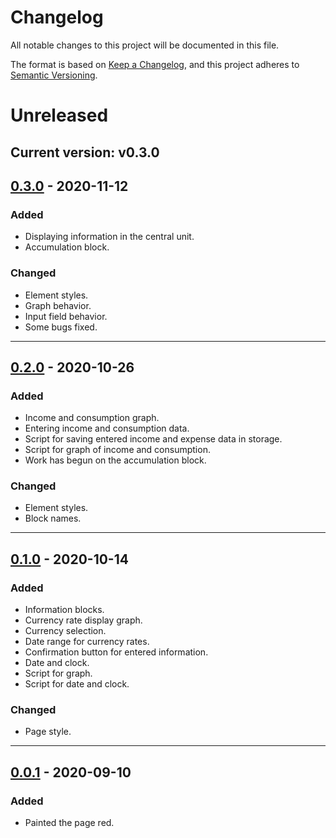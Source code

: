 # Changelog
All notable changes to this project will be documented in this file.

The format is based on [Keep a Changelog](https://keepachangelog.com/en/1.0.0/),
and this project adheres to [Semantic Versioning](https://semver.org/spec/v2.0.0.html).

# Unreleased
## Current version: v0.3.0

## [0.3.0] - 2020-11-12
### Added
- Displaying information in the central unit.
- Accumulation block.

### Changed
- Element styles.
- Graph behavior.
- Input field behavior.
- Some bugs fixed.
-------
## [0.2.0] - 2020-10-26
### Added
- Income and consumption graph.
- Entering income and consumption data.
- Script for saving entered income and expense data in storage.
- Script for graph of income and consumption.
- Work has begun on the accumulation block.

### Changed
- Element styles.
- Block names.
-------
## [0.1.0] - 2020-10-14
### Added
- Information blocks.
- Сurrency rate display graph.
- Currency selection.
- Date range for currency rates.
- Confirmation button for entered information.
- Date and clock.
- Script for graph.
- Script for date and clock.

### Changed
- Page style.
-------
## [0.0.1] - 2020-09-10
### Added
- Painted the page red.

[Unreleased]: https://github.com/olivierlacan/keep-a-changelog/compare/v1.0.0...HEAD
[1.0.0]: https://github.com/olivierlacan/keep-a-changelog/compare/v0.3.0...v1.0.0
[0.3.0]: https://github.com/olivierlacan/keep-a-changelog/compare/v0.2.0...v0.3.0
[0.2.0]: https://github.com/olivierlacan/keep-a-changelog/compare/v0.1.0...v0.2.0
[0.1.0]: https://github.com/olivierlacan/keep-a-changelog/compare/v0.0.8...v0.1.0
[0.0.8]: https://github.com/olivierlacan/keep-a-changelog/compare/v0.0.7...v0.0.8
[0.0.7]: https://github.com/olivierlacan/keep-a-changelog/compare/v0.0.6...v0.0.7
[0.0.6]: https://github.com/olivierlacan/keep-a-changelog/compare/v0.0.5...v0.0.6
[0.0.5]: https://github.com/olivierlacan/keep-a-changelog/compare/v0.0.4...v0.0.5
[0.0.4]: https://github.com/olivierlacan/keep-a-changelog/compare/v0.0.3...v0.0.4
[0.0.3]: https://github.com/olivierlacan/keep-a-changelog/compare/v0.0.2...v0.0.3
[0.0.2]: https://github.com/olivierlacan/keep-a-changelog/compare/v0.0.1...v0.0.2
[0.0.1]: https://github.com/olivierlacan/keep-a-changelog/releases/tag/v0.0.1